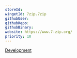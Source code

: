```yaml
---
storeId: 
wingetId: 7zip.7zip
githubUser: 
githubRepo: 
githubBinary: 
website: https://www.7-zip.org/
priority: 10
---
```


[Development](../notes/Development.md)